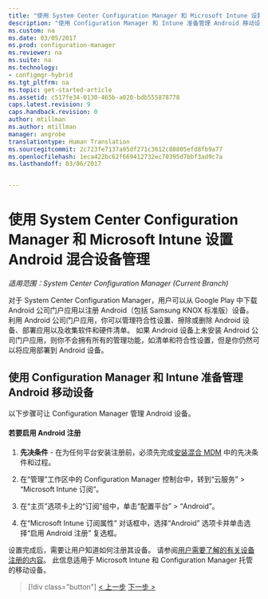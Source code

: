 ```yaml
---
title: "使用 System Center Configuration Manager 和 Microsoft Intune 设置 Android 混合设备管理 | Microsoft Docs"
description: "使用 Configuration Manager 和 Intune 准备管理 Android 移动设备。"
ms.custom: na
ms.date: 03/05/2017
ms.prod: configuration-manager
ms.reviewer: na
ms.suite: na
ms.technology:
- configmgr-hybrid
ms.tgt_pltfrm: na
ms.topic: get-started-article
ms.assetid: c517fe34-0130-465b-a020-bdb555878778
caps.latest.revision: 9
caps.handback.revision: 0
author: mtillman
ms.author: mtillman
manager: angrobe
translationtype: Human Translation
ms.sourcegitcommit: 2c723fe7137a95df271c3612c88805efd8fb9a77
ms.openlocfilehash: 1eca422bc62f669412732ec70395d7bbf3ad9c7a
ms.lasthandoff: 03/06/2017


---
```

# <a name="set-up-android-hybrid-device-management-with-system-center-configuration-manager-and-microsoft-intune"></a>使用 System Center Configuration Manager 和 Microsoft Intune 设置 Android 混合设备管理

*适用范围：System Center Configuration Manager (Current Branch)*

对于 System Center Configuration Manager，用户可以从 Google Play 中下载 Android 公司门户应用以注册 Android（包括 Samsung KNOX 标准版）设备。 利用 Android 公司门户应用，你可以管理符合性设置、擦除或删除 Android 设备、部署应用以及收集软件和硬件清单。 如果 Android 设备上未安装 Android 公司门户应用，则你不会拥有所有的管理功能，如清单和符合性设置，但是你仍然可以将应用部署到 Android 设备。  

## <a name="prepare-to-manage-android-mobile-devices-with-configuration-manager-and-intune"></a>使用 Configuration Manager 和 Intune 准备管理 Android 移动设备  
 以下步骤可让 Configuration Manager 管理 Android 设备。  

#### <a name="to-enable-android-enrollment"></a>若要启用 Android 注册  

1.  **先决条件** - 在为任何平台安装注册前，必须先完成[安装混合 MDM](setup-hybrid-mdm.md) 中的先决条件和过程。  

2.  在“管理”工作区中的 Configuration Manager 控制台中，转到“云服务” > “Microsoft Intune 订阅”。  

3.  在“主页”选项卡上的“订阅”组中，单击“配置平台” > “Android”。  

4.  在“Microsoft Intune 订阅属性”  对话框中，选择“Android”  选项卡并单击选择“启用 Android 注册”  复选框。  

 设置完成后，需要让用户知道如何注册其设备。 请参阅[用户需要了解的有关设备注册的内容](https://docs.microsoft.com/intune/deploy-use/what-to-tell-your-end-users-about-using-microsoft-intune)。 此信息适用于 Microsoft Intune 和 Configuration Manager 托管的移动设备。

 > [!div class="button"]
 [< 上一步](create-service-connection-point.md)  [下一步 >](set-up-additional-management.md)

